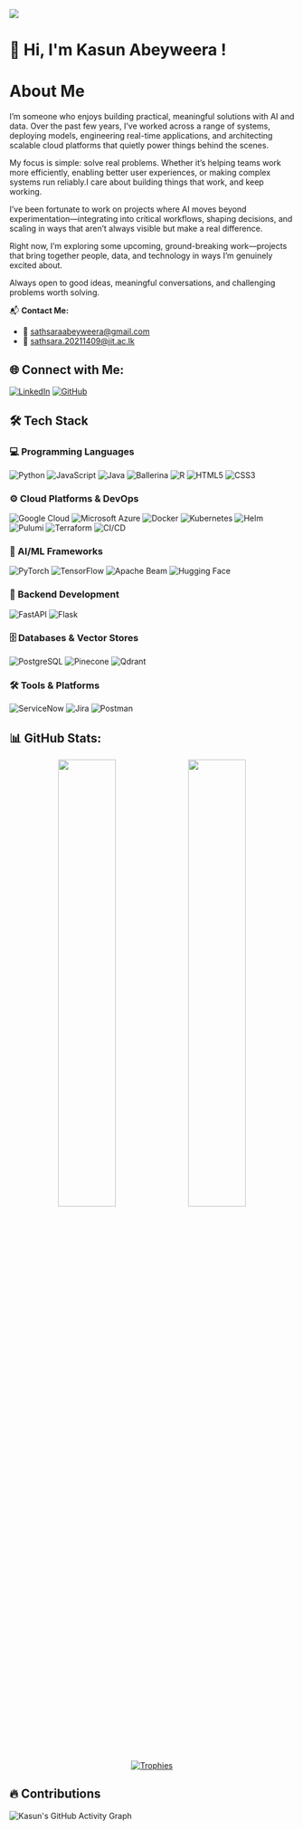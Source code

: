 ![](https://komarev.com/ghpvc/?username=KasunAbeyweera)

# 👋 Hi, I'm Kasun Abeyweera !

# About Me

I’m someone who enjoys building practical, meaningful solutions with AI and data. Over the past few years, I’ve worked across a range of systems, deploying models, engineering real-time applications, and architecting scalable cloud platforms that quietly power things behind the scenes.

My focus is simple: solve real problems. Whether it’s helping teams work more efficiently, enabling better user experiences, or making complex systems run reliably.I care about building things that work, and keep working.

I’ve been fortunate to work on projects where AI moves beyond experimentation—integrating into critical workflows, shaping decisions, and scaling in ways that aren’t always visible but make a real difference.

Right now, I’m exploring some upcoming, ground-breaking work—projects that bring together people, data, and technology in ways I’m genuinely excited about.

Always open to good ideas, meaningful conversations, and challenging problems worth solving.

📬 **Contact Me:**  
- 📧 sathsaraabeyweera@gmail.com  
- 📧 sathsara.20211409@iit.ac.lk  


## 🌐 Connect with Me:
[![LinkedIn](https://img.shields.io/badge/LinkedIn-%230077B5.svg?style=for-the-badge&logo=linkedin&logoColor=white)](https://www.linkedin.com/in/kasunabeyweera) 
[![GitHub](https://img.shields.io/badge/GitHub-%23121011.svg?style=for-the-badge&logo=github&logoColor=white)](https://github.com/KasunAbeyweera)


## 🛠️ Tech Stack

### 💻 Programming Languages
![Python](https://img.shields.io/badge/Python-3776AB?style=for-the-badge&logo=python&logoColor=white)
![JavaScript](https://img.shields.io/badge/JavaScript-F7DF1E?style=for-the-badge&logo=javascript&logoColor=black)
![Java](https://img.shields.io/badge/Java-ED8B00?style=for-the-badge&logo=java&logoColor=white)
![Ballerina](https://img.shields.io/badge/Ballerina-FF5000?style=for-the-badge&logo=ballerina&logoColor=white)
![R](https://img.shields.io/badge/R-276DC3?style=for-the-badge&logo=r&logoColor=white)
![HTML5](https://img.shields.io/badge/HTML5-E34F26?style=for-the-badge&logo=html5&logoColor=white)
![CSS3](https://img.shields.io/badge/CSS3-1572B6?style=for-the-badge&logo=css3&logoColor=white)

### ⚙️ Cloud Platforms & DevOps
![Google Cloud](https://img.shields.io/badge/Google%20Cloud-4285F4?style=for-the-badge&logo=google-cloud&logoColor=white)
![Microsoft Azure](https://img.shields.io/badge/Microsoft%20Azure-0078D4?style=for-the-badge&logo=microsoft-azure&logoColor=white)
![Docker](https://img.shields.io/badge/Docker-2496ED?style=for-the-badge&logo=docker&logoColor=white)
![Kubernetes](https://img.shields.io/badge/Kubernetes-326CE5?style=for-the-badge&logo=kubernetes&logoColor=white)
![Helm](https://img.shields.io/badge/Helm-0F1689?style=for-the-badge&logo=helm&logoColor=white)
![Pulumi](https://img.shields.io/badge/Pulumi-8A3391?style=for-the-badge&logo=pulumi&logoColor=white)
![Terraform](https://img.shields.io/badge/Terraform-623CE4?style=for-the-badge&logo=terraform&logoColor=white)
![CI/CD](https://img.shields.io/badge/CI/CD-0A0A0A?style=for-the-badge&logo=githubactions&logoColor=white)

### 🧠 AI/ML Frameworks
![PyTorch](https://img.shields.io/badge/PyTorch-EE4C2C?style=for-the-badge&logo=pytorch&logoColor=white)
![TensorFlow](https://img.shields.io/badge/TensorFlow-FF6F00?style=for-the-badge&logo=tensorflow&logoColor=white)
![Apache Beam](https://img.shields.io/badge/Apache%20Beam-FE7A16?style=for-the-badge&logo=apache&logoColor=white)
![Hugging Face](https://img.shields.io/badge/Hugging%20Face-FFDD67?style=for-the-badge&logo=huggingface&logoColor=black)

### 🚀 Backend Development
![FastAPI](https://img.shields.io/badge/FastAPI-009688?style=for-the-badge&logo=fastapi&logoColor=white)
![Flask](https://img.shields.io/badge/Flask-000000?style=for-the-badge&logo=flask&logoColor=white)

### 🗄️ Databases & Vector Stores
![PostgreSQL](https://img.shields.io/badge/PostgreSQL-4169E1?style=for-the-badge&logo=postgresql&logoColor=white)
![Pinecone](https://img.shields.io/badge/Pinecone-45A29E?style=for-the-badge&logo=pinecone&logoColor=white)
![Qdrant](https://img.shields.io/badge/Qdrant-4B0082?style=for-the-badge&logo=qdrant&logoColor=white)

### 🛠️ Tools & Platforms
![ServiceNow](https://img.shields.io/badge/ServiceNow-00C58E?style=for-the-badge&logo=servicenow&logoColor=white)
![Jira](https://img.shields.io/badge/Jira-0052CC?style=for-the-badge&logo=jira&logoColor=white)
![Postman](https://img.shields.io/badge/Postman-FF6C37?style=for-the-badge&logo=postman&logoColor=white)


## 📊 GitHub Stats:
<p align="center">
  <img src="https://github-readme-stats.vercel.app/api?username=KasunAbeyweera&show_icons=true&theme=tokyonight&count_private=true" width="45%" />
  <img src="https://github-readme-stats.vercel.app/api/top-langs/?username=KasunAbeyweera&layout=compact&theme=tokyonight" width="45%" />
</p>

<p align="center">
  <a href="https://github.com/KasunAbeyweera">
    <img src="https://github-profile-trophy.vercel.app/?username=KasunAbeyweera&theme=onedark&margin-w=15" alt="Trophies"/>
  </a>
</p>


## 🔥 Contributions
![Kasun's GitHub Activity Graph](https://github-readme-activity-graph.vercel.app/graph?username=KasunAbeyweera&theme=tokyo-night&hide_border=false)




<!--GitHub Profile README created with ❤️ by Kasun Abeyweera -->








